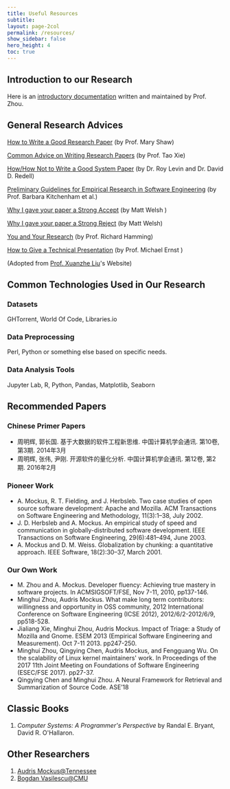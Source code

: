 ```yaml
---
title: Useful Resources
subtitle:
layout: page-2col
permalink: /resources/
show_sidebar: false
hero_height: 4
toc: true
---
```


## Introduction to our Research

Here is an [introductory documentation](https://github.com/minghuizhou/ResearchIntroduction/blob/master/LabIntroduction.md) written and maintained by Prof. Zhou.

## General Research Advices

[How to Write a Good Research Paper](http://spoke.compose.cs.cmu.edu/write/) (by Prof. Mary Shaw)

[Common Advice on Writing Research Papers](http://taoxie.cs.illinois.edu/publications/writepapers.pdf) (by Prof. Tao Xie)

[How/How Not to Write a Good System Paper](https://www.usenix.org/legacy/publications/library/proceedings/dsl97/good_paper.html) (by Dr. Roy Levin and Dr. David D. Redell)

[Preliminary Guidelines for Empirical Research in Software Engineering](http://dl.acm.org/citation.cfm?id=636197) (by Prof. Barbara Kitchenham et al.)

[Why I gave your paper a Strong Accept](http://matt-welsh.blogspot.hk/2016/04/why-i-gave-your-paper-strong-accept.html) (by Matt Welsh )

[Why I gave your paper a Strong Reject](http://matt-welsh.blogspot.hk/2016/04/why-i-gave-your-paper-strong-reject.html) (by Matt Welsh)

[You and Your Research](http://www.cs.virginia.edu/~robins/YouAndYourResearch.html) (by Prof. Richard Hamming)

[How to Give a Technical Presentation](http://homes.cs.washington.edu/~mernst/advice/giving-talk.html) (by Prof. Michael Ernst ) 

(Adopted from [Prof. Xuanzhe Liu](liuxuanzhe.com)'s Website)

## Common Technologies Used in Our Research

### Datasets

GHTorrent, World Of Code, Libraries.io

### Data Preprocessing

Perl, Python or something else based on specific needs.

### Data Analysis Tools

Jupyter Lab, R, Python, Pandas, Matplotlib, Seaborn

## Recommended Papers

### Chinese Primer Papers

* 周明辉, 郭长国. 基于大数据的软件工程新思维. 中国计算机学会通讯. 第10卷, 第3期. 2014年3月
* 周明辉, 张伟, 尹刚. 开源软件的量化分析. 中国计算机学会通讯. 第12卷, 第2期. 2016年2月

### Pioneer Work

* A. Mockus, R. T. Fielding, and J. Herbsleb. Two case studies of open source software development: Apache and Mozilla. ACM Transactions on Software Engineering and Methodology, 11(3):1–38, July 2002.
* J. D. Herbsleb and A. Mockus. An empirical study of speed and communication in globally-distributed software development. IEEE Transactions on Software Engineering, 29(6):481–494, June 2003.
* A. Mockus and D. M. Weiss. Globalization by chunking: a quantitative approach. IEEE Software, 18(2):30–37, March 2001.

### Our Own Work

* M. Zhou and A. Mockus. Developer fluency: Achieving true mastery in software projects. In ACMSIGSOFT/FSE, Nov 7-11, 2010, pp137-146.
* Minghui Zhou, Audris Mockus. What make long term contributors: willingness and opportunity in OSS community, 2012 International Conference on Software Engineering (ICSE 2012), 2012/6/2-2012/6/9, pp518-528.
* Jialiang Xie, Minghui Zhou, Audris Mockus. Impact of Triage: a Study of Mozilla and Gnome. ESEM 2013 (Empirical Software Engineering and Measurement). Oct 7-11 2013. pp247-250.
* Minghui Zhou, Qingying Chen, Audris Mockus, and Fengguang Wu. On the scalability of Linux kernel maintainers' work. In Proceedings of the 2017 11th Joint Meeting on Foundations of Software Engineering (ESEC/FSE 2017). pp27-37.
* Qingying Chen and Minghui Zhou. A Neural Framework for Retrieval and Summarization of Source Code. ASE’18

## Classic Books

1. *Computer Systems: A Programmer's Perspective* by Randal E. Bryant, David R. O'Hallaron.

## Other Researchers

1. [Audris Mockus@Tennessee](http://mockus.us/)
2. [Bogdan Vasilescu@CMU](http://bvasiles.github.io/)
